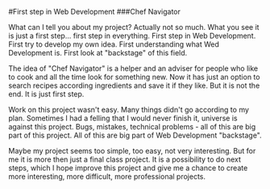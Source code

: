 #First step in Web Development
###Chef Navigator


What can I tell you about my project? Actually not so much.
What you see it is just a first step... first step in everything. First step in Web Development. First try to develop my own idea. First understanding what Wed Development is. First look at "backstage" of this field. 

The idea of "Chef Navigator" is a helper and an adviser for people who like to cook and all the time look for something new. Now it has just an option to search recipes according ingredients and save it if they like. But it is not the end. It is just first step. 

Work on this project wasn't easy. Many things didn't go according to my plan. Sometimes I had a felling that I would never finish it, universe is against this project. Bugs, mistakes, technical problems - all of this are big part of this project. All of this are big part of Web Development "backstage".     

 Maybe my project seems too simple, too easy, not very interesting. But for me it is more then just a final class project. It is a possibility to do next steps, which I hope improve this project and give me a chance to create more interesting, more difficult, more professional projects.      